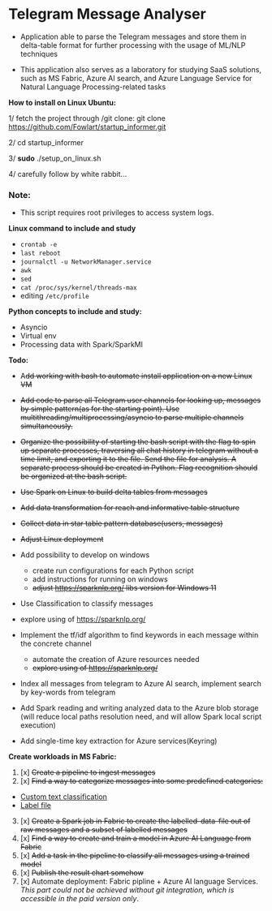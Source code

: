 # Telegram Message Analyser

- Application able to parse the Telegram messages and store them in delta-table format for further processing with the usage of ML/NLP techniques

- This application also serves as a laboratory for studying SaaS solutions, such as MS Fabric, Azure AI search, and Azure Language Service for Natural Language Processing-related tasks

**How to install on Linux Ubuntu:**

1/ fetch the project through /git clone: 
git clone https://github.com/Fowlart/startup_informer.git

2/ cd startup_informer

3/ **sudo** ./setup_on_linux.sh

4/ carefully follow by white rabbit...

### Note:

* This script requires root privileges to access system logs.

**Linux command to include and study**
- `crontab -e`
- `last reboot` 
- `journalctl -u NetworkManager.service`
- `awk`
- `sed`
- `cat /proc/sys/kernel/threads-max`
- editing `/etc/profile`

**Python concepts to include and study:**
- Asyncio
- Virtual env
- Processing data with Spark/SparkMl

**Todo:**

- A~~dd working with bash to automate install application on a new Linux VM~~
- ~~Add code to parse all Telegram user channels for looking up, messages by simple pattern(as for the starting point). 
Use multithreading/multiprocessing/asyncio to parse multiple channels simultaneously.~~
- ~~Organize the possibility of starting the bash script with the flag to spin up separate processes, traversing all
chat history in telegram without a time limit, and exporting it to the file. 
Send the file for analysis. 
A separate process should be created in Python. 
Flag recognition should be organized at the bash script.~~
- ~~Use Spark on Linux to build delta tables from messages~~
- ~~Add data transformation for reach and informative table structure~~
- ~~Collect data in star table pattern database(users, messages)~~
- ~~Adjust Linux deployment~~

- Add possibility to develop on windows
  - create run configurations for each Python script
  - add instructions for running on windows
  - ~~adjust https://sparknlp.org/ libs version for Windows 11~~

- Use Classification to classify messages
- explore using of https://sparknlp.org/

- Implement the tf/idf algorithm to find keywords in each message within the concrete channel
  - automate the creation of Azure resources needed
  - ~~explore using of https://sparknlp.org/~~

- Index all messages from telegram to Azure AI search, implement search by key-words from telegram

- Add Spark reading and writing analyzed data to the Azure blob storage (will reduce local paths resolution need, and will allow Spark local script execution)   

- Add single-time key extraction for Azure services(Keyring)

**Create workloads in MS Fabric:**

1. [x] ~~Create a pipeline to ingest messages~~
2. [x] ~~Find a way to categorize messages into some predefined categories:~~
  - [Custom text classification](https://learn.microsoft.com/en-us/azure/ai-services/language-service/custom-text-classification/overview) 
  - [Label file](https://learn.microsoft.com/en-us/python/api/overview/azure/mgmt-cognitiveservices-readme?view=azure-python)
3. [x] ~~Create a Spark job in Fabric to create the labelled-data-file out of raw messages and a subset of labelled messages~~
4. [x] ~~Find a way to create and train a model in Azure AI Language from Fabric~~
5. [x] ~~Add a task in the pipeline to classify all messages using a trained model~~
6. [x] ~~Publish the result chart somehow~~
7. [x] Automate deployment: Fabric pipline + Azure AI language Services.
_This part could not be achieved without git integration, which is accessible in the paid version only_.
    